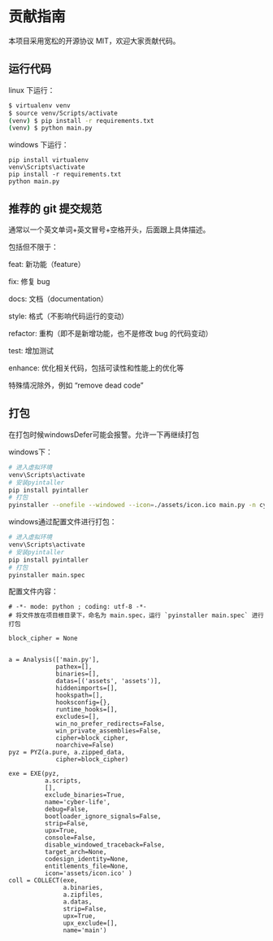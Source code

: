 # 贡献指南

本项目采用宽松的开源协议 MIT，欢迎大家贡献代码。

## 运行代码

linux 下运行：

```bash
$ virtualenv venv
$ source venv/Scripts/activate
(venv) $ pip install -r requirements.txt
(venv) $ python main.py
```

windows 下运行：

```commandline
pip install virtualenv
venv\Scripts\activate
pip install -r requirements.txt
python main.py
```

## 推荐的 git 提交规范

通常以一个英文单词+英文冒号+空格开头，后面跟上具体描述。

包括但不限于：

feat: 新功能（feature）

fix: 修复 bug

docs: 文档（documentation）

style: 格式（不影响代码运行的变动）

refactor: 重构（即不是新增功能，也不是修改 bug 的代码变动）

test: 增加测试

enhance: 优化相关代码，包括可读性和性能上的优化等

特殊情况除外，例如 “remove dead code”

## 打包

在打包时候windowsDefer可能会报警。允许一下再继续打包

windows下：

```sh
# 进入虚拟环境
venv\Scripts\activate
# 安装pyintaller
pip install pyintaller
# 打包
pyinstaller --onefile --windowed --icon=./assets/icon.ico main.py -n cyber-life
```

windows通过配置文件进行打包：

```sh
# 进入虚拟环境
venv\Scripts\activate
# 安装pyintaller
pip install pyintaller
# 打包
pyinstaller main.spec
```

配置文件内容：

```
# -*- mode: python ; coding: utf-8 -*-
# 将文件放在项目根目录下，命名为 main.spec，运行 `pyinstaller main.spec` 进行打包

block_cipher = None


a = Analysis(['main.py'],
             pathex=[],
             binaries=[],
             datas=[('assets', 'assets')],
             hiddenimports=[],
             hookspath=[],
             hooksconfig={},
             runtime_hooks=[],
             excludes=[],
             win_no_prefer_redirects=False,
             win_private_assemblies=False,
             cipher=block_cipher,
             noarchive=False)
pyz = PYZ(a.pure, a.zipped_data,
             cipher=block_cipher)

exe = EXE(pyz,
          a.scripts, 
          [],
          exclude_binaries=True,
          name='cyber-life',
          debug=False,
          bootloader_ignore_signals=False,
          strip=False,
          upx=True,
          console=False,
          disable_windowed_traceback=False,
          target_arch=None,
          codesign_identity=None,
          entitlements_file=None,
          icon='assets/icon.ico' )
coll = COLLECT(exe,
               a.binaries,
               a.zipfiles,
               a.datas, 
               strip=False,
               upx=True,
               upx_exclude=[],
               name='main')

```